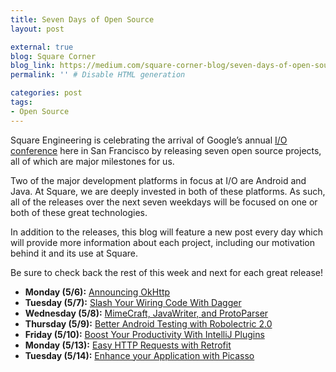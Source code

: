 ```yaml
---
title: Seven Days of Open Source
layout: post

external: true
blog: Square Corner
blog_link: https://medium.com/square-corner-blog/seven-days-of-open-source-7a6270f5346b
permalink: '' # Disable HTML generation

categories: post
tags:
- Open Source
---
```


Square Engineering is celebrating the arrival of Google’s annual [I/O conference](https://developers.google.com/events/io/) here in San Francisco by releasing seven open source projects, all of which are major milestones for us.

Two of the major development platforms in focus at I/O are Android and Java. At Square, we are deeply invested in both of these platforms. As such, all of the releases over the next seven weekdays will be focused on one or both of these great technologies.

In addition to the releases, this blog will feature a new post every day which will provide more information about each project, including our motivation behind it and its use at Square.

Be sure to check back the rest of this week and next for each great release!

* **Monday (5/6):** [Announcing OkHttp](https://corner.squareup.com/2013/05/announcing-okhttp.html)
* **Tuesday (5/7):** [Slash Your Wiring Code With Dagger](https://corner.squareup.com/2013/05/dagger-1.0.html)
* **Wednesday (5/8):** [MimeCraft, JavaWriter, and ProtoParser](https://corner.squareup.com/2013/05/mimecraft-javawriter-protoparser.html)
* **Thursday (5/9):** [Better Android Testing with Robolectric 2.0](https://corner.squareup.com/2013/05/robolectric-two-point-oh.html)
* **Friday (5/10):** [Boost Your Productivity With IntelliJ Plugins](https://corner.squareup.com/2013/05/intellij-plugins.html)
* **Monday (5/13):** [Easy HTTP Requests with Retrofit](https://corner.squareup.com/2013/05/retrofit-one-dot-oh.html)
* **Tuesday (5/14):** [Enhance your Application with Picasso](https://corner.squareup.com/2013/05/picasso-one-dot-oh.html)